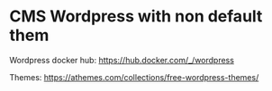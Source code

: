 # CMS Wordpress with non default them

Wordpress docker hub: https://hub.docker.com/_/wordpress

Themes: https://athemes.com/collections/free-wordpress-themes/
